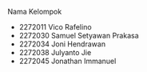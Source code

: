 Nama Kelompok
- 2272011 Vico Rafelino
- 2272030 Samuel Setyawan Prakasa
- 2272034 Joni Hendrawan
- 2272038 Julyanto Jie
- 2272045 Jonathan Immanuel
